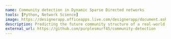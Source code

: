 ```yaml
---
name: Community detection in Dynamic Sparse Directed networks
tools: [Python, Network Science]
image: https://designerapp.officeapps.live.com/designerapp/document.ashx?path=/0f40deae-30bb-415c-b9c9-e9ce2817202f/DallEGeneratedImages/dalle-9ffee0ee-ec37-4a3b-8284-8fe443c9c32a0251675453608140218900.jpg&dcHint=IndiaCentral&fileToken=a95948a0-1818-4ecd-9dc3-5dacd0343f58
description: Predicting the future community structure of a real-world graph using persistent community behaviour of nodes over time
external_url: https://github.com/purplesmurf45/community-detection
---
```


